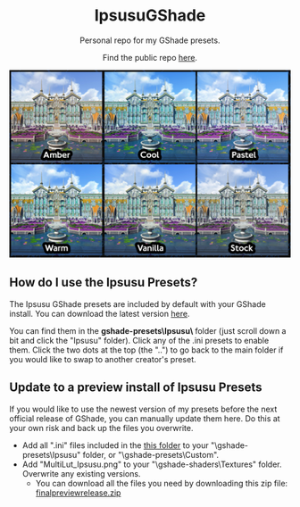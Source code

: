 <p align="center">
  <h1 align="center">IpsusuGShade</h1>
  <p align="center">Personal repo for my GShade presets.</p>
  <p align="center"> Find the public repo <a href="https://github.com/Mortalitas/GShade-Presets/tree/master/FFXIV">here</a>.</p>
  <p align="center">
    <img src="https://raw.githubusercontent.com/ipsusu/IpsusuGShade/master/example/compare.jpg">
  </p>
</p>

## How do I use the Ipsusu Presets?

The Ipsusu GShade presets are included by default with your GShade install. You can download the latest version <a href="https://github.com/Mortalitas/GShade/releases/latest/download/GShade.Latest.Installer.exe">here</a>.

You can find them in the <b>gshade-presets\Ipsusu\ </b> folder (just scroll down a bit and click the "Ipsusu" folder). Click any of the .ini presets to enable them.
Click the two dots at the top (the "..") to go back to the main folder if you would like to swap to another creator's preset.


## Update to a preview install of Ipsusu Presets
If you would like to use the newest version of my presets before the next official release of GShade, you can manually update them here. Do this at your own risk and back up the files you overwrite. 

- Add all ".ini" files included in the <a href="https://github.com/ipsusu/IpsusuGShade/tree/master/preview%20release">this folder</a> to your  "\gshade-presets\Ipsusu" folder, or "\gshade-presets\Custom\".
- Add "MultiLut_Ipsusu.png" to your "\gshade-shaders\Textures" folder. Overwrite any existing versions.
  - You can download all the files you need by downloading this zip file: <a href="https://github.com/ipsusu/IpsusuGShade/blob/master/preview%20release/finalpreviewrelease.zip">finalpreviewrelease.zip</a>
